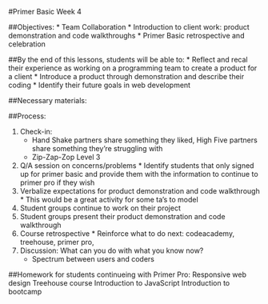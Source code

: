 
#Primer Basic Week 4

##Objectives: 
	*	Team Collaboration
	*	Introduction to client work: product demonstration and code walkthroughs
	*	Primer Basic retrospective and celebration


##By the end of this lessons, students will be able to:	
	*	Reflect and recal their experience as working on a programming team  to create a product for a client
	*	Introduce a product through demonstration and describe their coding
	*	Identify their future goals in web development

##Necessary materials: 
	
##Process:
1.	Check-in: 
	*	Hand Shake partners share something they liked, High Five partners share something they’re struggling with
	*	Zip-Zap-Zop Level 3
2.	Q/A session on concerns/problems
		*	Identify students that only signed up for primer basic and provide them with the information to continue to primer pro if they wish
3.	Verbalize expectations for product demonstration and code walkthrough
		*	This would be a great activity for some ta’s to model
4.	Student groups continue to work on their project
5.	Student groups present their product demonstration and code walkthrough
6.	Course retrospective
		*	Reinforce what to do next: codeacademy, treehouse, primer pro, 
7. 	Discussion: What can you do with what you know now?
	*	Spectrum between users and coders

##Homework for students continueing with Primer Pro:
	Responsive web design Treehouse course
	Introduction to JavaScript
	Introduction to bootcamp


